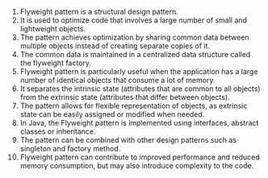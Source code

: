 

1. Flyweight pattern is a structural design pattern.
2. It is used to optimize code that involves a large number of small and lightweight objects.
3. The pattern achieves optimization by sharing common data between multiple objects instead of creating separate copies of it.
4. The common data is maintained in a centralized data structure called the flyweight factory.
5. Flyweight pattern is particularly useful when the application has a large number of identical objects that consume a lot of memory.
6. It separates the intrinsic state (attributes that are common to all objects) from the extrinsic state (attributes that differ between objects).
7. The pattern allows for flexible representation of objects, as extrinsic state can be easily assigned or modified when needed.
8. In Java, the Flyweight pattern is implemented using interfaces, abstract classes or inheritance.
9. The pattern can be combined with other design patterns such as singleton and factory method.
10. Flyweight pattern can contribute to improved performance and reduced memory consumption, but may also introduce complexity to the code.